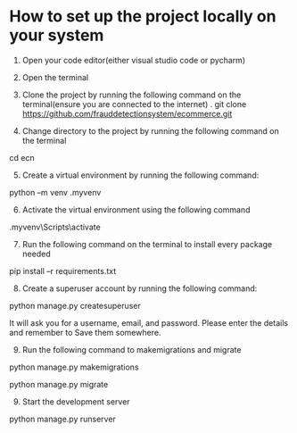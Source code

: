 # How to set up the project locally on your system

1. Open your code editor(either visual studio code or pycharm)

2. Open the terminal

3. Clone the project by running the following command on the terminal(ensure you are connected to the internet)
. git clone https://github.com/frauddetectionsystem/ecommerce.git

4. Change directory to the project by running the following command on the terminal

cd ecn

5. Create a virtual environment by running the following command:

python –m venv .myvenv

6. Activate the virtual environment using the following command

.myvenv\Scripts\activate

7. Run the following command on the terminal to install every package needed

pip install –r requirements.txt


8. Create a superuser account by running the following command:

python manage.py createsuperuser

It will ask you for a username, email, and password. Please enter the details and remember to
Save them somewhere.

9. Run the following command to makemigrations and migrate

python manage.py makemigrations

python manage.py migrate


9. Start the development server

python manage.py runserver
